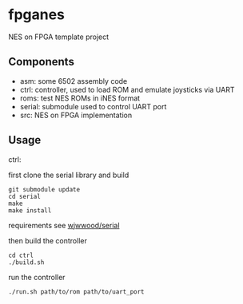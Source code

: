 # fpganes
NES on FPGA template project

## Components

- asm: some 6502 assembly code
- ctrl: controller, used to load ROM and emulate joysticks via UART
- roms: test NES ROMs in iNES format
- serial: submodule used to control UART port
- src: NES on FPGA implementation

## Usage
ctrl:

first clone the serial library and build

    git submodule update
    cd serial
    make
    make install
requirements see [wjwwood/serial](https://github.com/wjwwood/serial)

then build the controller

    cd ctrl
    ./build.sh
run the controller

    ./run.sh path/to/rom path/to/uart_port


